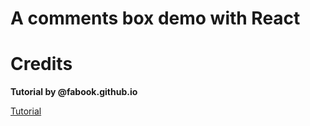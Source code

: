 # A comments box demo with React

# Credits

**Tutorial by @fabook.github.io**

[Tutorial](https://facebook.github.io/react/docs/tutorial.html)
